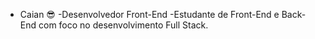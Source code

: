 - Caian  😎
-Desenvolvedor Front-End
-Estudante de Front-End e Back-End com foco no desenvolvimento Full Stack. 
